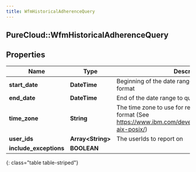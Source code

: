 ```yaml
---
title: WfmHistoricalAdherenceQuery
---
```

## PureCloud::WfmHistoricalAdherenceQuery

## Properties

|Name | Type | Description | Notes|
|------------ | ------------- | ------------- | -------------|
| **start_date** | **DateTime** | Beginning of the date range to query in ISO-8601 format | |
| **end_date** | **DateTime** | End of the date range to query in ISO-8601 format | |
| **time_zone** | **String** | The time zone to use for returned results in olson format (See https://www.ibm.com/developerworks/aix/library/au-aix-posix/) | [optional] |
| **user_ids** | **Array&lt;String&gt;** | The userIds to report on | |
| **include_exceptions** | **BOOLEAN** |  | [optional] |
{: class="table table-striped"}


